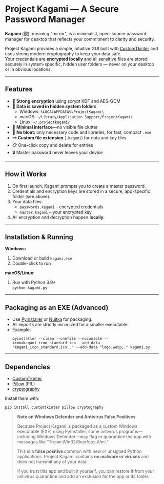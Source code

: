 # Project Kagami — A Secure Password Manager

**Kagami** (鏡), meaning "mirror", is a minimalist, open-source password manager for desktop that reflects your commitment to clarity and security.

Project Kagami provides a simple, intuitive GUI built with [CustomTkinter](https://github.com/TomSchimansky/CustomTkinter) and uses strong modern cryptography to keep your data safe.  
Your credentials are **encrypted locally** and all sensitive files are stored securely in system-specific, hidden user folders — never on your desktop or in obvious locations.

---

## Features

- 🔑 **Strong encryption** using scrypt KDF and AES-GCM
- 💾 **Data is saved in hidden system folders**
    - Windows: `%LOCALAPPDATA%\ProjectKagami\`
    - macOS: `~/Library/Application Support/ProjectKagami/`
    - Linux: `~/.projectkagami/`
- 👀 **Minimal interface**—no visible file clutter
- 🚀 **No bloat:** only necessary code and libraries, for fast, compact `.exe`
- 🗝️ **Custom file extension** (`.kagami`) for data and key files
- 📋 One-click copy and delete for entries
- 🔒 Master password never leaves your device

---

## How it Works

1. On first launch, Kagami prompts you to create a master password.
2. Credentials and encryption keys are stored in a secure, app-specific folder (see above).
3. Your data files:
    - `passwords.kagami` – encrypted credentials
    - `master.kagami` – your encrypted key
4. All encryption and decryption happen **locally**.

---

## Installation & Running

**Windows:**

1. Download or build `kagami.exe`
2. Double-click to run

**macOS/Linux:**

1. Run with Python 3.9+  
   `python kagami.py`

---

## Packaging as an EXE (Advanced)

- Use [PyInstaller](https://pyinstaller.org/) or [Nuitka](https://nuitka.net/) for packaging.
- All imports are strictly minimized for a smaller executable.
- Example:
    ```
    pyinstaller --clean --onefile --noconsole --icon=kagami_icon_standard.ico --add-data "kagami_icon_standard.ico;." --add-data "logo.webp;." kagami.py
    ```

---

## Dependencies

- [CustomTkinter](https://github.com/TomSchimansky/CustomTkinter)
- [Pillow](https://python-pillow.org/) (PIL)
- [cryptography](https://cryptography.io/)

Install them with:
```bash
pip install customtkinter pillow cryptography
```
> **Note on Windows Defender and Antivirus False Positives**
>
> Because Project Kagami is packaged as a custom Windows executable (EXE) using PyInstaller, some antivirus programs—including Windows Defender—may flag or quarantine the app with messages like “Trojan:Win32/Bearfoos.A!ml.”
>
> This is a **false positive** common with new or unsigned Python applications. Project Kagami contains **no malware or viruses** and does not transmit any of your data.
>
> If you trust this app and built it yourself, you can restore it from your antivirus quarantine and add an exclusion for the app or its folder.


